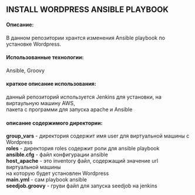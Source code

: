 ## INSTALL WORDPRESS ANSIBLE PLAYBOOK
  
#### Описание:  
  
В данном репозитории хрантся изменения Ansible playbook по установке Wordpress.  
  
#### Использованные технологии:  
  
Ansible, Groovy  
  
#### краткое описание использования:  
  
данный репозиторий используется Jenkins для установки, на виртаульную машину AWS,  
пакета с программи для запуска apache и Ansible  
  
#### описание содержимого директории:  
  
**group_vars** - директория содержит имя user для виртуальной машины с Wordpress  
**roles** - директория roles содержит роли для ansible playbook  
**ansible.cfg** - файл конфигурации ansible  
**host_apache** - это inventory файл, содержащий значение url виртуальной машины  
 на которую будет установлен Wordpress  
**main.yml** - сам playbook ansible  
**seedjob.groovy** - груви файл для запуска seedjob на jenkins  
